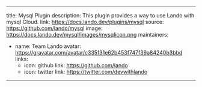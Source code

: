 
---
title: Mysql Plugin
description: This plugin provides a way to use Lando with mysql Cloud.
link: https://docs.lando.dev/plugins/mysql
source: https://github.com/lando/mysql
image: https://docs.lando.dev/mysql/images/mysqlicon.png
maintainers:
  - name: Team Lando
    avatar: https://gravatar.com/avatar/c335f31e62b453f747f39a84240b3bbd
    links:
      - icon: github
        link: https://github.com/lando
      - icon: twitter
        link: https://twitter.com/devwithlando
---

